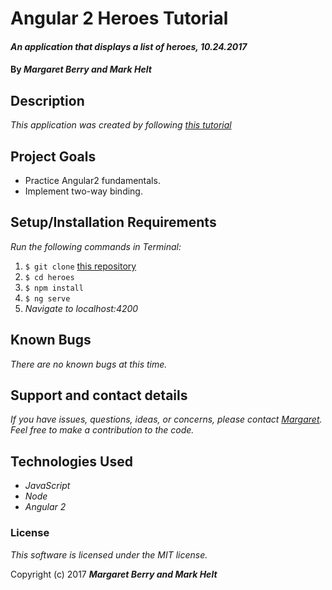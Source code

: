 # Angular 2 Heroes Tutorial

#### _An application that displays a list of heroes, 10.24.2017_

#### By _**Margaret Berry and Mark Helt**_

## Description
_This application was created by following [this tutorial](https://angular.io/tutorial)_

## Project Goals
* Practice Angular2 fundamentals.
* Implement two-way binding.

## Setup/Installation Requirements
_Run the following commands in Terminal:_

1. `$ git clone` [this repository](https://github.com/codemargaret/heroes.git)
2. `$ cd heroes`
3. `$ npm install`
4. `$ ng serve`
5. _Navigate to localhost:4200_

## Known Bugs
_There are no known bugs at this time._

## Support and contact details
_If you have issues, questions, ideas, or concerns, please contact [Margaret](codeberry1@gmail.com). Feel free to make a contribution to the code._

## Technologies Used
* _JavaScript_
* _Node_
* _Angular 2_

### License
*This software is licensed under the MIT license.*

Copyright (c) 2017 **_Margaret Berry and Mark Helt_**
